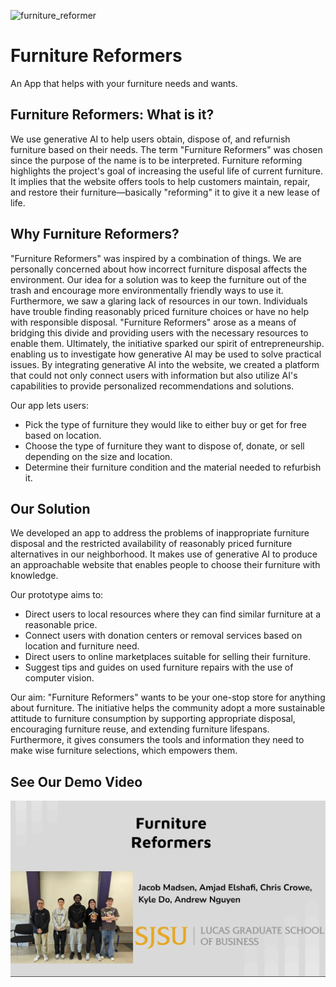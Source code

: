 ![furniture_reformer](https://github.com/amjadelshafi/Furniture-Reformers/assets/121737700/50e6e313-21b0-4e02-8a96-a9d6f6405c3f)
# Furniture Reformers

An App that helps with your furniture needs and wants.

## Furniture Reformers: What is it?

We use generative AI to help users obtain, dispose of, and refurnish furniture based on their needs. The term "Furniture Reformers" was chosen since the purpose of the name is to be interpreted. Furniture reforming highlights the project's goal of increasing the useful life of current furniture. It implies that the website offers tools to help customers maintain, repair, and restore their furniture—basically "reforming" it to give it a new lease of life.

## Why Furniture Reformers? 

"Furniture Reformers" was inspired by a combination of things. We are personally concerned about how incorrect furniture disposal affects the environment. Our idea for a solution was to keep the furniture out of the trash and encourage more environmentally friendly ways to use it. Furthermore, we saw a glaring lack of resources in our town. Individuals have trouble finding reasonably priced furniture choices or have no help with responsible disposal. "Furniture Reformers" arose as a means of bridging this divide and providing users with the necessary resources to enable them. Ultimately, the initiative sparked our spirit of entrepreneurship. enabling us to investigate how generative AI may be used to solve practical issues. By integrating generative AI into the website, we created a platform that could not only connect users with information but also utilize AI's capabilities to provide personalized
recommendations and solutions.

Our app lets users:
- Pick the type of furniture they would like to either buy or get for free based on location.
- Choose the type of furniture they want to dispose of, donate, or sell depending on the size and location.
- Determine their furniture condition and the material needed to refurbish it.

## Our Solution

We developed an app to address the problems of inappropriate furniture disposal and the restricted availability of reasonably priced furniture alternatives in our neighborhood. It makes use of generative AI to produce an approachable website that enables people to choose their furniture with knowledge.

Our prototype aims to:
- Direct users to local resources where they can find similar furniture at a reasonable price.
- Connect users with donation centers or removal services based on location and furniture need.
- Direct users to online marketplaces suitable for selling their furniture.
- Suggest tips and guides on used furniture repairs with the use of computer vision.

Our aim:
"Furniture Reformers" wants to be your one-stop store for anything about furniture. The initiative helps the community adopt a more sustainable attitude to furniture consumption by supporting appropriate disposal, encouraging furniture reuse, and extending furniture lifespans. Furthermore, it gives consumers the tools and information they need to make wise furniture selections, which empowers them.

## See Our Demo Video
[![Watch the Video Here](/GroupImage.png)](https://www.youtube.com/watch?v=_kuei1AvIVA)
 

